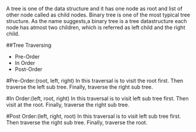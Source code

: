 A tree is one of the data structure and it has one node as root and list of other node called as child nodes.
Binary tree is one of the most typical tree structure. As the name suggests,a binary tree is a tree datastructure
each node has atmost two children, which is referred as left child and the right child.

##Tree Traversing

* Pre-Order
* In Order
* Post-Order

#Pre-Order:(root, left, right)
In this traversal is to visit the root first. Then traverse the left sub tree. Finally, traverse the right sub tree.

#In Order:(left, root, right)
In this traversal is to visit left sub tree first. Then visit at the root. Finally, traverse the right sub tree.

#Post Order:(left, right, root)
In this traversal is to visit left sub tree first. Then traverse the right sub tree. Finally, traverse the root.


